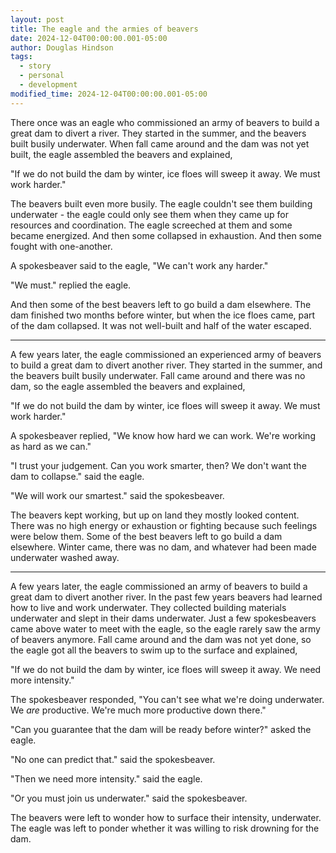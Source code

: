 ```yaml
---
layout: post
title: The eagle and the armies of beavers
date: 2024-12-04T00:00:00.001-05:00
author: Douglas Hindson
tags:
  - story
  - personal
  - development
modified_time: 2024-12-04T00:00:00.001-05:00
---
```

There once was an eagle who commissioned an army of beavers to build a great dam to divert a river. They started in the summer, and the beavers built busily underwater. When fall came around and the dam was not yet built, the eagle assembled the beavers and explained,

"If we do not build the dam by winter, ice floes will sweep it away. We must work harder."

The beavers built even more busily. The eagle couldn't see them building underwater - the eagle could only see them when they came up for resources and coordination. The eagle screeched at them and some became energized. And then some collapsed in exhaustion. And then some fought with one-another.

A spokesbeaver said to the eagle,
"We can't work any harder."

"We must."
replied the eagle.

And then some of the best beavers left to go build a dam elsewhere. The dam finished two months before winter, but when the ice floes came, part of the dam collapsed. It was not well-built and half of the water escaped.

---

A few years later, the eagle commissioned an experienced army of beavers to build a great dam to divert another river. They started in the summer, and the beavers built busily underwater. Fall came around and there was no dam, so the eagle assembled the beavers and explained,

"If we do not build the dam by winter, ice floes will sweep it away. We must work harder."

A spokesbeaver replied,
"We know how hard we can work. We're working as hard as we can."

"I trust your judgement. Can you work smarter, then? We don't want the dam to collapse."
said the eagle.

"We will work our smartest."
said the spokesbeaver.

The beavers kept working, but up on land they mostly looked content. There was no high energy or exhaustion or fighting because such feelings were below them. Some of the best beavers left to go build a dam elsewhere. Winter came, there was no dam, and whatever had been made underwater washed away.

---

A few years later, the eagle commissioned an army of beavers to build a great dam to divert another river. In the past few years beavers had learned how to live and work underwater. They collected building materials underwater and slept in their dams underwater. Just a few spokesbeavers came above water to meet with the eagle, so the eagle rarely saw the army of beavers anymore. Fall came around and the dam was not yet done, so the eagle got all the beavers to swim up to the surface and explained,

"If we do not build the dam by winter, ice floes will sweep it away. We need more intensity."

The spokesbeaver responded,
"You can't see what we're doing underwater. We *are* productive. We're much more productive down there."

"Can you guarantee that the dam will be ready before winter?"
asked the eagle.

"No one can predict that."
said the spokesbeaver.

"Then we need more intensity."
said the eagle.

 "Or you must join us underwater."
 said the spokesbeaver.

The beavers were left to wonder how to surface their intensity, underwater.
The eagle was left to ponder whether it was willing to risk drowning for the dam.